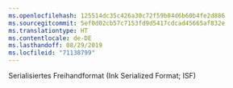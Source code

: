 ```yaml
---
ms.openlocfilehash: 125514dc35c426a30c72f59b04d6b60b4fe2d886
ms.sourcegitcommit: 5ef0d02cb57c7153fd9d5417cdcad45665af832e
ms.translationtype: HT
ms.contentlocale: de-DE
ms.lasthandoff: 08/29/2019
ms.locfileid: "71138799"
---
```

Serialisiertes Freihandformat (Ink Serialized Format; ISF)